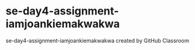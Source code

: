 # se-day4-assignment-iamjoankiemakwakwa
se-day4-assignment-iamjoankiemakwakwa created by GitHub Classroom
